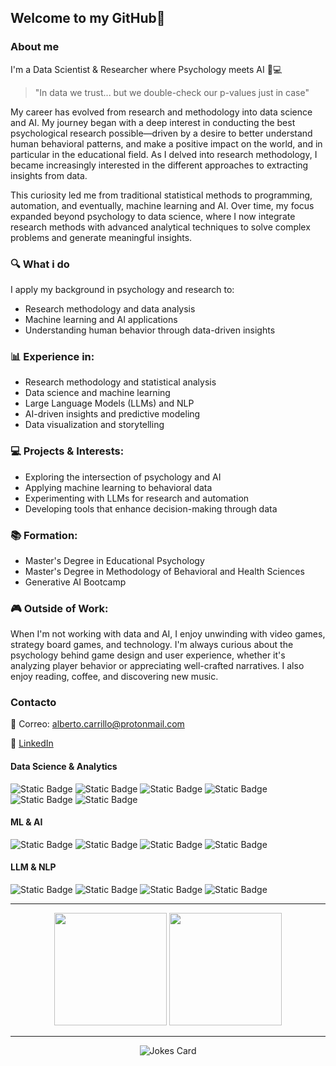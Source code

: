 ## Welcome to my GitHub👋

### About me

I'm a Data Scientist & Researcher where Psychology meets AI 🧠💻

> "In data we trust... but we double-check our p-values just in case"

My career has evolved from research and methodology into data science and AI. My journey began with a deep interest in conducting the best psychological research possible—driven by a desire to better understand human behavioral patterns, and make a positive impact on the world, and in particular in the educational field. As I delved into research methodology,  I became increasingly interested in the different approaches to extracting insights from data.

This curiosity led me from traditional statistical methods to programming, automation, and eventually, machine learning and AI. Over time, my focus expanded beyond psychology to data science, where I now integrate research methods with advanced analytical techniques to solve complex problems and generate meaningful insights.

### 🔍 What i do

I apply my background in psychology and research to:

  - Research methodology and data analysis
  - Machine learning and AI applications
  - Understanding human behavior through data-driven insights

### 📊 Experience in:
  - Research methodology and statistical analysis
  - Data science and machine learning
  - Large Language Models (LLMs) and NLP
  - AI-driven insights and predictive modeling
  - Data visualization and storytelling

### 💻 Projects & Interests:
  - Exploring the intersection of psychology and AI
  - Applying machine learning to behavioral data
  - Experimenting with LLMs for research and automation
  - Developing tools that enhance decision-making through data
    
### 📚 Formation:

   - Master's Degree in Educational Psychology
   - Master's Degree in Methodology of Behavioral and Health Sciences
   - Generative AI Bootcamp

### 🎮 Outside of Work:
When I'm not working with data and AI, I enjoy unwinding with video games, strategy board games, and technology. I'm always curious about the psychology behind game design and user experience, whether it's analyzing player behavior or appreciating well-crafted narratives. I also enjoy reading, coffee, and discovering new music.

### Contacto

  📧 Correo: alberto.carrillo@protonmail.com
  
  💼 [LinkedIn](https://www.linkedin.com/in/alberto-carrillop/)

#### Data Science & Analytics
![Static Badge](https://img.shields.io/badge/R-%2311BAEE?style=flat&logo=R)
![Static Badge](https://img.shields.io/badge/Python-%23AB6C37?style=flat&logo=Python)
![Static Badge](https://img.shields.io/badge/SQL-%23F3D70C?style=flat&logo=PostgreSQL)
![Static Badge](https://img.shields.io/badge/Power%20BI-%23113BF2?style=flat&logo=Power%20BI)
![Static Badge](https://img.shields.io/badge/Excel-%23217346?style=flat&logo=Microsoft%20Excel)
![Static Badge](https://img.shields.io/badge/Git-%2332D2F0?style=flat&logo=Git)

#### ML & AI
![Static Badge](https://img.shields.io/badge/PyTorch-%23EE4C2C?style=flat&logo=PyTorch)
![Static Badge](https://img.shields.io/badge/TensorFlow-%23FF6F00?style=flat&logo=TensorFlow)
![Static Badge](https://img.shields.io/badge/scikit--learn-%23F7931E?style=flat&logo=scikit-learn)
![Static Badge](https://img.shields.io/badge/Keras-%23D00000?style=flat&logo=Keras)

#### LLM & NLP
![Static Badge](https://img.shields.io/badge/Ollama-%23FF5A5F?style=flat&logo=llama)
![Static Badge](https://img.shields.io/badge/Hugging%20Face-%23FFD21E?style=flat&logo=huggingface)
![Static Badge](https://img.shields.io/badge/spaCy-%2309A3D5?style=flat&logo=spacy)
![Static Badge](https://img.shields.io/badge/NLTK-%23154F5B?style=flat&logo=python)


---
<div align="center">
  <img height="180em" src="https://github-readme-stats.vercel.app/api?username=carrillo-p&theme=calm_pink&show_icons=true&count_private=true"/>
  <img height="180em" src="https://github-readme-stats.vercel.app/api/top-langs/?username=carrillo-p&theme=calm_pink&layout=compact&langs_count=6"/>
</div>

---

<div style="text-align: center;">
  <img src="https://readme-jokes.vercel.app/api?hideBorder&theme=synthwave" alt="Jokes Card">
</div>

<!--
**carrillo-p/carrillo-p** is a ✨ _special_ ✨ repository because its `README.md` (this file) appears on your GitHub profile.

Here are some ideas to get you started:

- 🔭 I’m currently working on ...
- 🌱 I’m currently learning ...
- 👯 I’m looking to collaborate on ...
- 🤔 I’m looking for help with ...
- 💬 Ask me about ...
- 📫 How to reach me: ...
- 😄 Pronouns: ...
- ⚡ Fun fact: ...
-->
